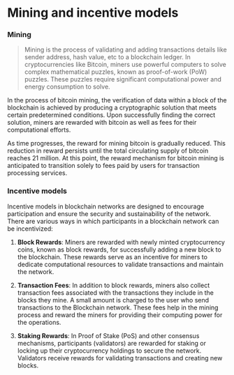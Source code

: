# Mining and incentive models

### Mining

> Mining is the process of validating and adding transactions details like sender address, hash value, etc to a blockchain ledger.
> In cryptocurrencies like Bitcoin, miners use powerful computers to solve complex mathematical puzzles, known as proof-of-work (PoW) puzzles.
> These puzzles require significant computational power and energy consumption to solve.

In the process of bitcoin mining, the verification of data within a block of the blockchain is
achieved by producing a cryptographic solution that meets certain predetermined conditions.
Upon successfully finding the correct solution, miners are rewarded with bitcoin as well as fees for their computational efforts.

As time progresses, the reward for mining bitcoin is gradually reduced.
This reduction in reward persists until the total circulating supply of bitcoin reaches 21 million.
At this point, the reward mechanism for bitcoin mining is anticipated to transition solely to
fees paid by users for transaction processing services.

### Incentive models

Incentive models in blockchain networks are designed to encourage participation
and ensure the security and sustainability of the network.
There are various ways in which participants in a blockchain network can be incentivized:

1. **Block Rewards**:
   Miners are rewarded with newly minted cryptocurrency coins, known as block rewards,
   for successfully adding a new block to the blockchain.
   These rewards serve as an incentive for miners to dedicate computational resources
   to validate transactions and maintain the network.

2. **Transaction Fees**:
   In addition to block rewards, miners also collect transaction fees associated with the transactions
   they include in the blocks they mine.
   A small amount is charged to the user who send transactions to the Blockchain network.
   These fees help in the mining process and reward the miners for providing their computing power for the operations.

3. **Staking Rewards**:
   In Proof of Stake (PoS) and other consensus mechanisms, participants (validators) are rewarded for staking or
   locking up their cryptocurrency holdings to secure the network.
   Validators receive rewards for validating transactions and creating new blocks.
